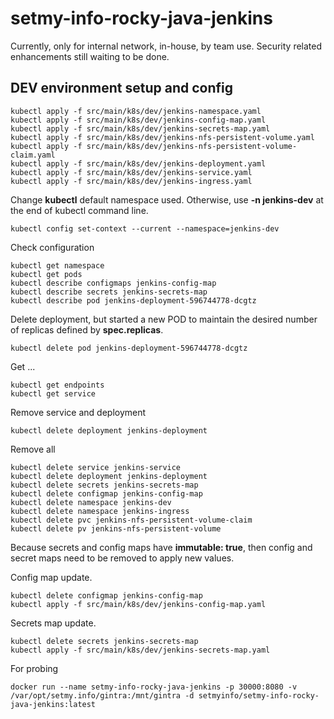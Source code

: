 # setmy-info-rocky-java-jenkins

Currently, only for internal network, in-house, by team use. Security related enhancements still waiting to be done.

## DEV environment setup and config

```shell
kubectl apply -f src/main/k8s/dev/jenkins-namespace.yaml
kubectl apply -f src/main/k8s/dev/jenkins-config-map.yaml
kubectl apply -f src/main/k8s/dev/jenkins-secrets-map.yaml
kubectl apply -f src/main/k8s/dev/jenkins-nfs-persistent-volume.yaml
kubectl apply -f src/main/k8s/dev/jenkins-nfs-persistent-volume-claim.yaml
kubectl apply -f src/main/k8s/dev/jenkins-deployment.yaml
kubectl apply -f src/main/k8s/dev/jenkins-service.yaml
kubectl apply -f src/main/k8s/dev/jenkins-ingress.yaml
```

Change **kubectl** default namespace used. Otherwise, use **-n jenkins-dev** at the end of kubectl command line.

```shell
kubectl config set-context --current --namespace=jenkins-dev
```

Check configuration

```shell
kubectl get namespace
kubectl get pods
kubectl describe configmaps jenkins-config-map
kubectl describe secrets jenkins-secrets-map
kubectl describe pod jenkins-deployment-596744778-dcgtz
```

Delete deployment, but started a new POD to maintain the desired number of replicas defined by **spec.replicas**.

```shell
kubectl delete pod jenkins-deployment-596744778-dcgtz
```

Get ...

```shell
kubectl get endpoints
kubectl get service
```

Remove service and deployment

```shell
kubectl delete deployment jenkins-deployment
```

Remove all

```shell
kubectl delete service jenkins-service
kubectl delete deployment jenkins-deployment
kubectl delete secrets jenkins-secrets-map
kubectl delete configmap jenkins-config-map
kubectl delete namespace jenkins-dev
kubectl delete namespace jenkins-ingress
kubectl delete pvc jenkins-nfs-persistent-volume-claim
kubectl delete pv jenkins-nfs-persistent-volume
```

Because secrets and config maps have **immutable: true**, then config and secret maps need to be removed to apply new
values.

Config map update.

```shell
kubectl delete configmap jenkins-config-map
kubectl apply -f src/main/k8s/dev/jenkins-config-map.yaml
```

Secrets map update.

```shell
kubectl delete secrets jenkins-secrets-map
kubectl apply -f src/main/k8s/dev/jenkins-secrets-map.yaml
```

For probing

```shell
docker run --name setmy-info-rocky-java-jenkins -p 30000:8080 -v /var/opt/setmy.info/gintra:/mnt/gintra -d setmyinfo/setmy-info-rocky-java-jenkins:latest
```
